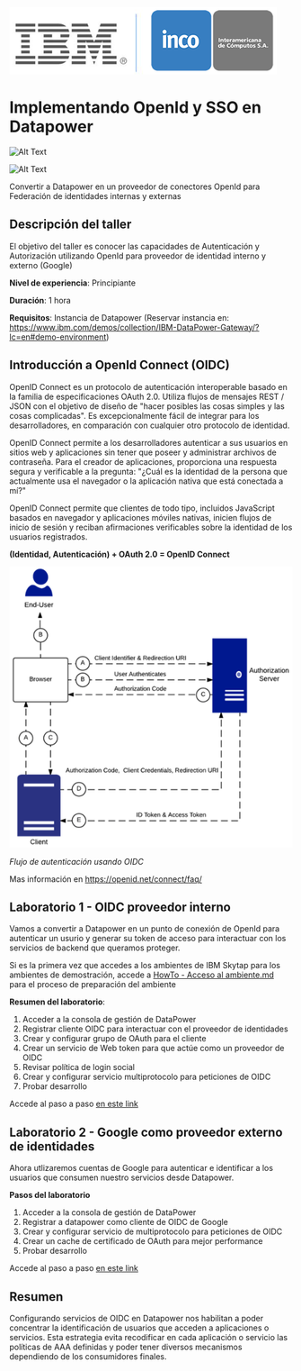 ![Logos](img/Logo-IBM-INCO.PNG)
# Implementando OpenId y SSO en Datapower

![Alt Text](https://img.shields.io/badge/IBM%20Datapower%20Gateway-v2018.4-blue.svg?style=plastic)

![Alt Text](https://img.shields.io/badge/Phase-Released-green.svg?style=plastic)

Convertir a Datapower en un proveedor de conectores OpenId para Federación de identidades internas y externas

## Descripción del taller

El objetivo del taller es conocer las capacidades de Autenticación y Autorización utilizando OpenId para proveedor de identidad interno y externo (Google)

__Nivel de experiencia__: Principiante

__Duración__: 1 hora

__Requisitos__: Instancia de Datapower (Reservar instancia en: https://www.ibm.com/demos/collection/IBM-DataPower-Gateway/?lc=en#demo-environment)

## Introducción a OpenId Connect (OIDC)

OpenID Connect es un protocolo de autenticación interoperable basado en la familia de especificaciones OAuth 2.0. Utiliza flujos de mensajes REST / JSON con el objetivo de diseño de "hacer posibles las cosas simples y las cosas complicadas". Es excepcionalmente fácil de integrar para los desarrolladores, en comparación con cualquier otro protocolo de identidad.

OpenID Connect permite a los desarrolladores autenticar a sus usuarios en sitios web y aplicaciones sin tener que poseer y administrar archivos de contraseña. Para el creador de aplicaciones, proporciona una respuesta segura y verificable a la pregunta: "¿Cuál es la identidad de la persona que actualmente usa el navegador o la aplicación nativa que está conectada a mí?"

OpenID Connect permite que clientes de todo tipo, incluidos JavaScript basados ​​en navegador y aplicaciones móviles nativas, inicien flujos de inicio de sesión y reciban afirmaciones verificables sobre la identidad de los usuarios registrados.

__(Identidad, Autenticación) + OAuth 2.0 = OpenID Connect__

![Flujo OIDC](img/Oauth-flow.PNG)

*Flujo de autenticación usando OIDC*

Mas información en https://openid.net/connect/faq/

## Laboratorio 1 - OIDC proveedor interno

Vamos a convertir a Datapower en un punto de conexión de OpenId para autenticar un usurio y generar su token de acceso para interactuar con los servicios de backend que queramos proteger.

Si es la primera vez que accedes a los ambientes de IBM Skytap para los ambientes de demostración, accede a [HowTo - Acceso al ambiente.md](HowTo%20-%20Acceso%20al%20ambiente.md) para el proceso de preparación del ambiente

__Resumen del laboratorio__:

1. Acceder a la consola de gestión de DataPower
2. Registrar cliente OIDC para interactuar con el proveedor de identidades
3. Crear y configurar grupo de OAuth para el cliente
4. Crear un servicio de Web token para que actúe como un proveedor de OIDC
5. Revisar política de login social
6. Crear y configurar servicio multiprotocolo para peticiones de OIDC
7. Probar desarrollo

Accede al paso a paso [en este link](Lab%201%20-%20OIDC%20proveedor%20Interno/README.md)

## Laboratorio 2 - Google como proveedor externo de identidades

Ahora utlizaremos cuentas de Google para autenticar e identificar a los usuarios que consumen nuestro servicios desde Datapower.

__Pasos del laboratorio__

1. Acceder a la consola de gestión de DataPower
2. Registrar a datapower como cliente de OIDC de Google
3. Crear y configurar servicio de multiprotocolo para peticiones de OIDC
4. Crear un cache de certificado de OAuth para mejor performance
5. Probar desarrollo

Accede al paso a paso [en este link](Lab%202%20-%20OIDC%20proveedor%20externo/README.md)


## Resumen ##

Configurando servicios de OIDC en Datapower nos habilitan a poder concentrar la identificación de usuarios que acceden a aplicaciones o servicios. Esta estrategia evita recodificar en cada aplicación o servicio las políticas de AAA definidas y poder tener diversos mecanismos dependiendo de los consumidores finales.
